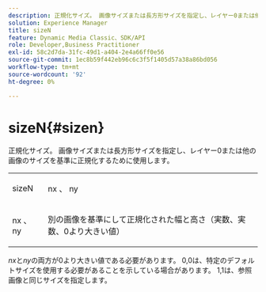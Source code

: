```yaml
---
description: 正規化サイズ。 画像サイズまたは長方形サイズを指定し、レイヤー0または他の画像のサイズを基準に正規化するために使用します。
solution: Experience Manager
title: sizeN
feature: Dynamic Media Classic、SDK/API
role: Developer,Business Practitioner
exl-id: 58c2d7da-31fc-49d1-a404-2e4a66ff0e56
source-git-commit: 1ec8b59f442eb96c6c3f5f1405d57a38a86bd056
workflow-type: tm+mt
source-wordcount: '92'
ht-degree: 0%

---
```


# sizeN{#sizen}

正規化サイズ。 画像サイズまたは長方形サイズを指定し、レイヤー0または他の画像のサイズを基準に正規化するために使用します。

<table id="simpletable_BB36205775D4447084E527E2630D28B9"> 
 <tr class="strow"> 
  <td class="stentry"> <p><span class="codeph"> <span class="varname"> sizeN</span> </span> </p></td> 
  <td class="stentry"> <p><span class="codeph"> <span class="varname"> nx</span> </span>、 <span class="codeph"><span class="varname"> ny</span></span> </p></td> 
 </tr> 
 <tr class="strow"> 
  <td class="stentry"> <p><span class="codeph"> <span class="varname"> nx</span> </span>、 <span class="codeph"><span class="varname"> ny</span></span> </p></td> 
  <td class="stentry"> <p>別の画像を基準にして正規化された幅と高さ（実数、実数、0より大きい値） </p></td> 
 </tr> 
</table>

*nx*&#x200B;と&#x200B;*ny*&#x200B;の両方が0より大きい値である必要があります。 0,0は、特定のデフォルトサイズを使用する必要があることを示している場合があります。 1,1は、参照画像と同じサイズを指定します。

